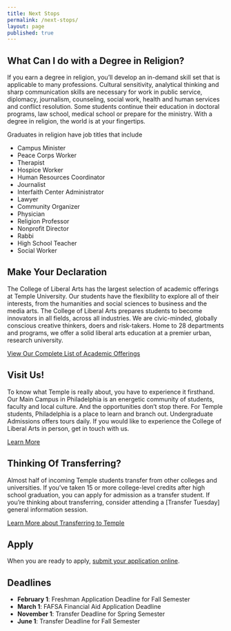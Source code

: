 ```yaml
---
title: Next Stops
permalink: /next-stops/
layout: page
published: true
---
```

## What Can I do with a Degree in Religion?
If you earn a degree in religion, you’ll develop an in-demand skill set that is applicable to many professions. Cultural sensitivity, analytical thinking and sharp communication skills are necessary for work in public service, diplomacy, journalism, counseling, social work, health and human services and conflict resolution. Some students continue their education in doctoral programs, law school, medical school or prepare for the ministry. With a degree in religion, the world is at your fingertips.

Graduates in religion have job titles that include

- Campus Minister
- Peace Corps Worker
- Therapist
- Hospice Worker
- Human Resources Coordinator
- Journalist
- Interfaith Center Administrator
- Lawyer
- Community Organizer
- Physician
- Religion Professor
- Nonprofit Director
- Rabbi
- High School Teacher
- Social Worker

## Make Your Declaration
The College of Liberal Arts has the largest selection of academic offerings at Temple University. Our students have the flexibility to explore all of their interests, from the humanities and social sciences to business and the media arts. The College of Liberal Arts prepares students to become innovators in all fields, across all industries. We are civic-minded, globally conscious creative thinkers, doers and risk-takers. Home to 28 departments and programs, we offer a solid liberal arts education at a premier urban, research university.

[View Our Complete List of Academic Offerings](liberalarts.temple.edu)

## Visit Us!
To know what Temple is really about, you have to experience it firsthand. Our Main Campus in Philadelphia is an energetic community of students, faculty and local culture. And the opportunities don’t stop there. For Temple students, Philadelphia is a place to learn and branch out. Undergraduate Admissions offers tours daily. If you would like to experience the College of Liberal Arts in person, get in touch with us.

[Learn More](http://admissions.temple.edu/visit)

## Thinking Of Transferring?
Almost half of incoming Temple students transfer from other colleges and universities. If you’ve taken 15 or more college-level credits after high school graduation, you can apply for admission as a transfer student. If you’re thinking about transferring, consider attending a [Transfer Tuesday] general information session.

[Learn More about Transferring to Temple](http://admissions.temple.edu/apply/transfer-applicant)

## Apply
When you are ready to apply, [submit your application online](http://admissions.temple.edu/apply).

## Deadlines
- **February 1**: Freshman Application Deadline for Fall Semester
- **March 1**: FAFSA Financial Aid Application Deadline
- **November 1**: Transfer Deadline for Spring Semester
- **June 1**: Transfer Deadline for Fall Semester
